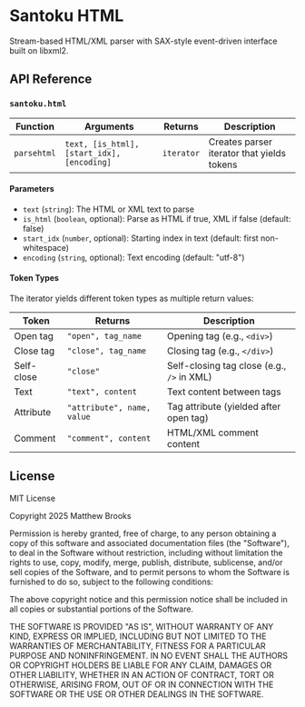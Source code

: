# Santoku HTML

Stream-based HTML/XML parser with SAX-style event-driven interface built on libxml2.

## API Reference

### `santoku.html`

| Function | Arguments | Returns | Description |
|----------|-----------|---------|-------------|
| `parsehtml` | `text, [is_html], [start_idx], [encoding]` | `iterator` | Creates parser iterator that yields tokens |

#### Parameters

- `text` (`string`): The HTML or XML text to parse
- `is_html` (`boolean`, optional): Parse as HTML if true, XML if false (default: false)
- `start_idx` (`number`, optional): Starting index in text (default: first non-whitespace)
- `encoding` (`string`, optional): Text encoding (default: "utf-8")

#### Token Types

The iterator yields different token types as multiple return values:

| Token | Returns | Description |
|-------|---------|-------------|
| Open tag | `"open", tag_name` | Opening tag (e.g., `<div>`) |
| Close tag | `"close", tag_name` | Closing tag (e.g., `</div>`) |
| Self-close | `"close"` | Self-closing tag close (e.g., `/>` in XML) |
| Text | `"text", content` | Text content between tags |
| Attribute | `"attribute", name, value` | Tag attribute (yielded after open tag) |
| Comment | `"comment", content` | HTML/XML comment content |

## License

MIT License

Copyright 2025 Matthew Brooks

Permission is hereby granted, free of charge, to any person obtaining a copy of
this software and associated documentation files (the "Software"), to deal in
the Software without restriction, including without limitation the rights to
use, copy, modify, merge, publish, distribute, sublicense, and/or sell copies of
the Software, and to permit persons to whom the Software is furnished to do so,
subject to the following conditions:

The above copyright notice and this permission notice shall be included in all
copies or substantial portions of the Software.

THE SOFTWARE IS PROVIDED "AS IS", WITHOUT WARRANTY OF ANY KIND, EXPRESS OR
IMPLIED, INCLUDING BUT NOT LIMITED TO THE WARRANTIES OF MERCHANTABILITY, FITNESS
FOR A PARTICULAR PURPOSE AND NONINFRINGEMENT. IN NO EVENT SHALL THE AUTHORS OR
COPYRIGHT HOLDERS BE LIABLE FOR ANY CLAIM, DAMAGES OR OTHER LIABILITY, WHETHER
IN AN ACTION OF CONTRACT, TORT OR OTHERWISE, ARISING FROM, OUT OF OR IN
CONNECTION WITH THE SOFTWARE OR THE USE OR OTHER DEALINGS IN THE SOFTWARE.
